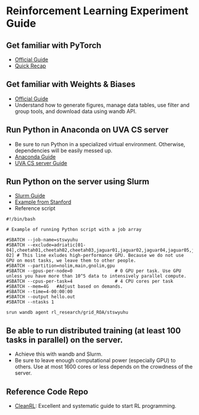 # Reinforcement Learning Experiment Guide

## Get familiar with PyTorch

* [Official Guide](https://pytorch.org/tutorials/)
* [Quick Recap](https://www.cs.princeton.edu/courses/archive/fall19/cos484/lectures/pytorch.pdf)

##  Get familiar with Weights & Biases
* [Official Guide](https://wandb.ai/site/tutorials)
* Understand how to generate figures, manage data tables, use filter and group tools, and download data using wandb API.

## Run Python in Anaconda on UVA CS server
* Be sure to run Python in a specialized virtual environment. Otherwise, dependencies will be easily messed up. 
* [Anaconda Guide](https://www.anaconda.com/)
* [UVA CS server Guide](https://www.cs.virginia.edu/wiki/doku.php?id=start)
  

## Run Python on the server using Slurm
* [Slurm Guide](https://slurm.schedmd.com/documentation.html)
* [Example from Stanford](https://rcpedia.stanford.edu/topicGuides/jobArrayPythonExample.html)
* Reference script
```
#!/bin/bash

# Example of running Python script with a job array

#SBATCH --job-name=stswyuhu
#SBATCH --exclude=adriatic[01-04],cheetah01,cheetah02,cheetah03,jaguar01,jaguar02,jaguar04,jaguar05,jaguar06,lotus,lynx[01-02] # This line exludes high-performance GPU. Because we do not use GPU on most tasks, we leave them to other people.
#SBATCH --partition=nolim,main,gnolim,gpu
#SBATCH --gpus-per-node=0                # 0 GPU per task. Use GPU unless you have more than 10^5 data to intensively parallel compute.
#SBATCH --cpus-per-task=4                # 4 CPU cores per task
#SBATCH --mem=4G   #Adjust based on demands.
#SBATCH --time=4-00:00:00
#SBATCH --output hello.out            
#SBATCH --ntasks 1                   

srun wandb agent rl_research/grid_ROA/stswyuhu
```


## Be able to run distributed training (at least 100 tasks in parallel) on the server.
* Achieve this with wandb and Slurm.
* Be sure to leave enough computational power (especially GPU) to others. Use at most 1600 cores or less depends on the crowdness of the server.

## Reference Code Repo
* [CleanRL](https://github.com/vwxyzjn/cleanrl): Excellent and systematic guide to start RL programming.
 
